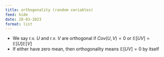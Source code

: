 ```yaml
---
title: orthogonality (random variables)
feed: hide
date: 28-03-2023
format: list
---
```



-   We say r.v. $U$ and r.v. $V$ are orthogonal if $Cov(U,V) = 0$ or $\mathbb{E}[UV] = \mathbb{E}[U]\mathbb{E}[V]$
-   If either have zero mean, then orthogonality means $\mathbb{E}[UV] = 0$ by itself